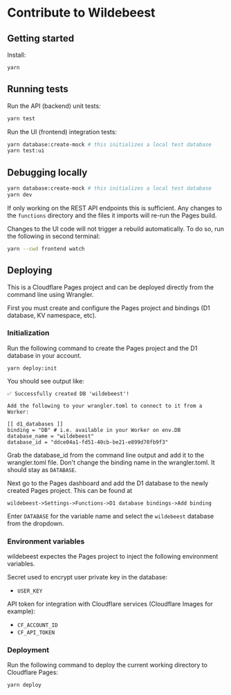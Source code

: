 # Contribute to Wildebeest

## Getting started

Install:

```sh
yarn
```

## Running tests

Run the API (backend) unit tests:

```sh
yarn test
```

Run the UI (frontend) integration tests:

```sh
yarn database:create-mock # this initializes a local test database
yarn test:ui
```

## Debugging locally

```sh
yarn database:create-mock # this initializes a local test database
yarn dev
```

If only working on the REST API endpoints this is sufficient.
Any changes to the `functions` directory and the files it imports will re-run the Pages build.

Changes to the UI code will not trigger a rebuild automatically.
To do so, run the following in second terminal:

```sh
yarn --cwd frontend watch
```

## Deploying

This is a Cloudflare Pages project and can be deployed directly from the command line using Wrangler.

First you must create and configure the Pages project and bindings (D1 database, KV namespace, etc).

### Initialization

Run the following command to create the Pages project and the D1 database in your account.

```
yarn deploy:init
```

You should see output like:

```
✅ Successfully created DB 'wildebeest'!

Add the following to your wrangler.toml to connect to it from a Worker:

[[ d1_databases ]]
binding = "DB" # i.e. available in your Worker on env.DB
database_name = "wildebeest"
database_id = "ddce04a1-fd51-40cb-be21-e899d70fb9f3"
```

Grab the database_id from the command line output and add it to the wrangler.toml file. Don't change the binding name in the wrangler.toml. It should stay as `DATABASE`.

Next go to the Pages dashboard and add the D1 database to the newly created Pages project. This can be found at

```
wildebeest->Settings->Functions->D1 database bindings->Add binding
```

Enter `DATABASE` for the variable name and select the `wildebeest` database from the dropdown.

### Environment variables

wildebeest expectes the Pages project to inject the following environment variables.

Secret used to encrypt user private key in the database:
- `USER_KEY`

API token for integration with Cloudflare services (Cloudflare Images for example):
- `CF_ACCOUNT_ID`
- `CF_API_TOKEN`

### Deployment

Run the following command to deploy the current working directory to Cloudflare Pages:

```
yarn deploy
```
